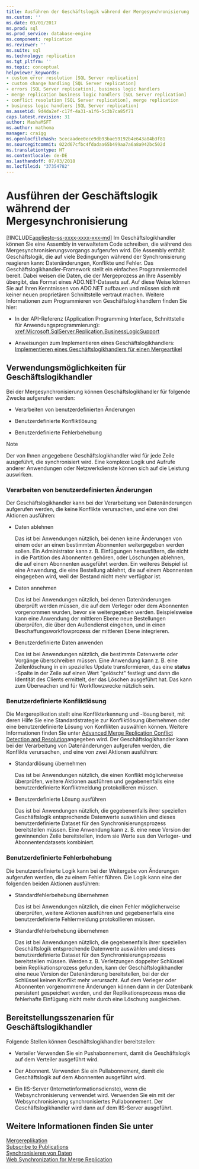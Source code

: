 ```yaml
---
title: Ausführen der Geschäftslogik während der Mergesynchronisierung | Microsoft-Dokumentation
ms.custom: ''
ms.date: 03/01/2017
ms.prod: sql
ms.prod_service: database-engine
ms.component: replication
ms.reviewer: ''
ms.suite: sql
ms.technology: replication
ms.tgt_pltfrm: ''
ms.topic: conceptual
helpviewer_keywords:
- custom error resolution [SQL Server replication]
- custom change handling [SQL Server replication]
- errors [SQL Server replication], business logic handlers
- merge replication business logic handlers [SQL Server replication]
- conflict resolution [SQL Server replication], merge replication
- business logic handlers [SQL Server replication]
ms.assetid: 9d4da2ef-c17f-4a31-a1f6-5c3b7ca85f71
caps.latest.revision: 31
author: MashaMSFT
ms.author: mathoma
manager: craigg
ms.openlocfilehash: 5cecaadee0ece9db93bae59192b4e643a84b3f81
ms.sourcegitcommit: 022d67cfbc4fdadaa65b499aa7a6a8a942bc502d
ms.translationtype: HT
ms.contentlocale: de-DE
ms.lasthandoff: 07/03/2018
ms.locfileid: "37354782"
---
```

# <a name="execute-business-logic-during-merge-synchronization"></a>Ausführen der Geschäftslogik während der Mergesynchronisierung
[!INCLUDE[appliesto-ss-xxxx-xxxx-xxx-md](../../../includes/appliesto-ss-xxxx-xxxx-xxx-md.md)]
  Im Geschäftslogikhandler können Sie eine Assembly in verwaltetem Code schreiben, die während des Mergesynchronisierungsvorgangs aufgerufen wird. Die Assembly enthält Geschäftslogik, die auf viele Bedingungen während der Synchronisierung reagieren kann: Datenänderungen, Konflikte und Fehler. Das Geschäftslogikhandler-Framework stellt ein einfaches Programmiermodell bereit. Dabei weisen die Daten, die der Mergeprozess an Ihre Assembly übergibt, das Format eines ADO.NET-Datasets auf. Auf diese Weise können Sie auf Ihren Kenntnissen von ADO.NET aufbauen und müssen sich mit keiner neuen proprietären Schnittstelle vertraut machen. Weitere Informationen zum Programmieren von Geschäftslogikhandlern finden Sie hier:  
  
-   In der API-Referenz (Application Programming Interface, Schnittstelle für Anwendungsprogrammierung): <xref:Microsoft.SqlServer.Replication.BusinessLogicSupport>  
  
-   Anweisungen zum Implementieren eines Geschäftslogikhandlers: [Implementieren eines Geschäftslogikhandlers für einen Mergeartikel](../../../relational-databases/replication/implement-a-business-logic-handler-for-a-merge-article.md)  
  
## <a name="uses-for-business-logic-handlers"></a>Verwendungsmöglichkeiten für Geschäftslogikhandler  
 Bei der Mergesynchronisierung können Geschäftslogikhandler für folgende Zwecke aufgerufen werden:  
  
-   Verarbeiten von benutzerdefinierten Änderungen  
  
-   Benutzerdefinierte Konfliktlösung  
  
-   Benutzerdefinierte Fehlerbehebung  
  
> [!NOTE]  
>  Der von Ihnen angegebene Geschäftslogikhandler wird für jede Zeile ausgeführt, die synchronisiert wird. Eine komplexe Logik und Aufrufe anderer Anwendungen oder Netzwerkdienste können sich auf die Leistung auswirken.  
  
### <a name="custom-change-handling"></a>Verarbeiten von benutzerdefinierten Änderungen  
 Der Geschäftslogikhandler kann bei der Verarbeitung von Datenänderungen aufgerufen werden, die keine Konflikte verursachen, und eine von drei Aktionen ausführen:  
  
-   Daten ablehnen  
  
     Das ist bei Anwendungen nützlich, bei denen keine Änderungen von einem oder an einen bestimmten Abonnenten weitergegeben werden sollen. Ein Administrator kann z. B. Einfügungen herausfiltern, die nicht in die Partition des Abonnenten gehören, oder Löschungen ablehnen, die auf einem Abonnenten ausgeführt werden. Ein weiteres Beispiel ist eine Anwendung, die eine Bestellung ablehnt, die auf einem Abonnenten eingegeben wird, weil der Bestand nicht mehr verfügbar ist.  
  
-   Daten annehmen  
  
     Das ist bei Anwendungen nützlich, bei denen Datenänderungen überprüft werden müssen, die auf dem Verleger oder dem Abonnenten vorgenommen wurden, bevor sie weitergegeben werden. Beispielsweise kann eine Anwendung der mittleren Ebene neue Bestellungen überprüfen, die über den Außendienst eingehen, und in einen Beschaffungsworkflowprozess der mittleren Ebene integrieren.  
  
-   Benutzerdefinierte Daten anwenden  
  
     Das ist bei Anwendungen nützlich, die bestimmte Datenwerte oder Vorgänge überschreiben müssen. Eine Anwendung kann z. B. eine Zeilenlöschung in ein spezielles Update transformieren, das eine **status** -Spalte in der Zeile auf einen Wert "gelöscht" festlegt und dann die Identität des Clients ermittelt, der das Löschen ausgeführt hat. Das kann zum Überwachen und für Workflowzwecke nützlich sein.  
  
### <a name="custom-conflict-resolution"></a>Benutzerdefinierte Konfliktlösung  
 Die Mergereplikation stellt eine Konflikterkennung und -lösung bereit, mit deren Hilfe Sie eine Standardstrategie zur Konfliktlösung übernehmen oder eine benutzerdefinierte Lösung von Konflikten auswählen können. Weitere Informationen finden Sie unter [Advanced Merge Replication Conflict Detection and Resolution](../../../relational-databases/replication/merge/advanced-merge-replication-conflict-detection-and-resolution.md)angegeben wird. Der Geschäftslogikhandler kann bei der Verarbeitung von Datenänderungen aufgerufen werden, die Konflikte verursachen, und eine von zwei Aktionen ausführen:  
  
-   Standardlösung übernehmen  
  
     Das ist bei Anwendungen nützlich, die einen Konflikt möglicherweise überprüfen, weitere Aktionen ausführen und gegebenenfalls eine benutzerdefinierte Konfliktmeldung protokollieren müssen.  
  
-   Benutzerdefinierte Lösung ausführen  
  
     Das ist bei Anwendungen nützlich, die gegebenenfalls ihrer speziellen Geschäftslogik entsprechende Datenwerte auswählen und dieses benutzerdefinierte Dataset für den Synchronisierungsprozess bereitstellen müssen. Eine Anwendung kann z. B. eine neue Version der gewinnenden Zeile bereitstellen, indem sie Werte aus den Verleger- und Abonnentendatasets kombiniert.  
  
### <a name="custom-error-resolution"></a>Benutzerdefinierte Fehlerbehebung  
 Die benutzerdefinierte Logik kann bei der Weitergabe von Änderungen aufgerufen werden, die zu einem Fehler führen. Die Logik kann eine der folgenden beiden Aktionen ausführen:  
  
-   Standardfehlerbehebung übernehmen  
  
     Das ist bei Anwendungen nützlich, die einen Fehler möglicherweise überprüfen, weitere Aktionen ausführen und gegebenenfalls eine benutzerdefinierte Fehlermeldung protokollieren müssen.  
  
-   Standardfehlerbehebung übernehmen  
  
     Das ist bei Anwendungen nützlich, die gegebenenfalls ihrer speziellen Geschäftslogik entsprechende Datenwerte auswählen und dieses benutzerdefinierte Dataset für den Synchronisierungsprozess bereitstellen müssen. Werden z. B. Verletzungen doppelter Schlüssel beim Replikationsprozess gefunden, kann der Geschäftslogikhandler eine neue Version der Datenänderung bereitstellen, bei der der Schlüssel keinen Konflikt mehr verursacht. Auf dem Verleger oder Abonnenten vorgenommene Änderungen können dann in der Datenbank persistent gespeichert werden, und der Replikationsprozess muss die fehlerhafte Einfügung nicht mehr durch eine Löschung ausgleichen.  
  
## <a name="deployment-scenarios-for-business-logic-handlers"></a>Bereitstellungsszenarien für Geschäftslogikhandler  
 Folgende Stellen können Geschäftslogikhandler bereitstellen:  
  
-   Verteiler Verwenden Sie ein Pushabonnement, damit die Geschäftslogik auf dem Verteiler ausgeführt wird.  
  
-   Der Abonnent. Verwenden Sie ein Pullabonnement, damit die Geschäftslogik auf dem Abonnenten ausgeführt wird.  
  
-   Ein IIS-Server (Internetinformationsdienste), wenn die Websynchronisierung verwendet wird. Verwenden Sie ein mit der Websynchronisierung synchronisiertes Pullabonnement. Der Geschäftslogikhandler wird dann auf dem IIS-Server ausgeführt.  
  
## <a name="see-also"></a>Weitere Informationen finden Sie unter  
 [Mergereplikation](../../../relational-databases/replication/merge/merge-replication.md)   
 [Subscribe to Publications](../../../relational-databases/replication/subscribe-to-publications.md)   
 [Synchronisieren von Daten](../../../relational-databases/replication/synchronize-data.md)   
 [Web Synchronization for Merge Replication](../../../relational-databases/replication/web-synchronization-for-merge-replication.md)  
  
  
